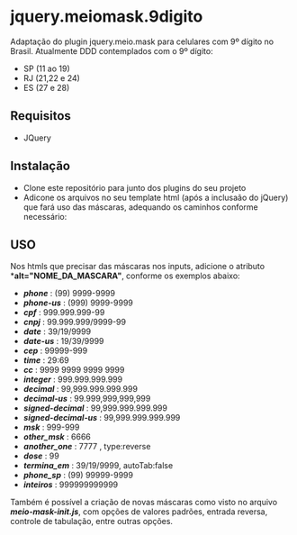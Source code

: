 jquery.meiomask.9digito
==========

Adaptação do plugin jquery.meio.mask para celulares com 9º dígito no Brasil. Atualmente DDD contemplados com o 9º dígito:
- SP (11 ao 19)
- RJ (21,22 e 24)
- ES (27 e 28)

Requisitos
--------------
- JQuery


Instalação
--------------

- Clone este repositório para junto dos plugins do seu projeto
- Adicone os arquivos no seu template html (após a inclusaão do jQuery) que fará uso das máscaras, adequando os caminhos conforme necessário:
	<script src="plugins/meio-mask/jquery.meio.mask.min.js"></script>
    <script src="plugins/meio-mask/meio-mask-init.js"></script>


USO
--------------
Nos htmls que precisar das máscaras nos inputs, adicione o atributo ***alt="NOME_DA_MASCARA"**, conforme os exemplos abaixo:

- ***phone*** : (99) 9999-9999
- ***phone-us*** :  (999) 9999-9999
- ***cpf*** :  999.999.999-99
- ***cnpj*** :  99.999.999/9999-99
- ***date*** :  39/19/9999
- ***date-us*** :  19/39/9999
- ***cep*** :  99999-999
- ***time*** :  29:69
- ***cc*** :  9999 9999 9999 9999
- ***integer*** :  999.999.999.999
- ***decimal*** :  99,999.999.999.999
- ***decimal-us*** :  99.999,999,999,999
- ***signed-decimal*** :  99,999.999.999.999
- ***signed-decimal-us*** :  99,999.999.999.999
- ***msk*** : 999-999
- ***other_msk*** : 6666
- ***another_one*** : 7777 , type:reverse
- ***dose*** : 99
- ***termina_em*** : 39/19/9999, autoTab:false
- ***phone_sp*** : (99) 99999-9999
- ***inteiros*** :  999999999999


Também é possível a criação de novas máscaras como visto no arquivo ***meio-mask-init.js***, com opções de valores padrões, entrada reversa, controle de tabulação, entre outras opções.
